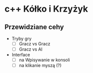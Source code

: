# c++ Kółko i Krzyżyk

## Przewidziane cehy

* Tryby gry
	* [ ] Gracz vs Gracz
	* [ ] Gracz vs AI
* Interface
	* [ ] na Wpisywanie w konsoli
	* [ ] na klikanie myszą (?)